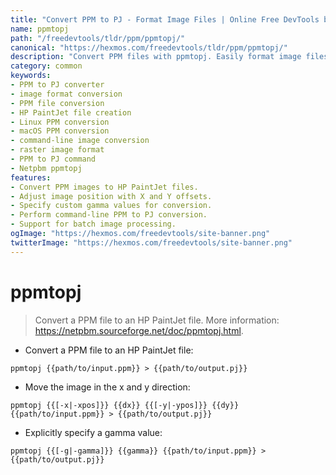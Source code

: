 ```yaml
---
title: "Convert PPM to PJ - Format Image Files | Online Free DevTools by Hexmos"
name: ppmtopj
path: "/freedevtools/tldr/ppm/ppmtopj/"
canonical: "https://hexmos.com/freedevtools/tldr/ppm/ppmtopj/"
description: "Convert PPM files with ppmtopj. Easily format image files from PPM to HP PaintJet format. Free online tool, no registration required."
category: common
keywords:
- PPM to PJ converter
- image format conversion
- PPM file conversion
- HP PaintJet file creation
- Linux PPM conversion
- macOS PPM conversion
- command-line image conversion
- raster image format
- PPM to PJ command
- Netpbm ppmtopj
features:
- Convert PPM images to HP PaintJet files.
- Adjust image position with X and Y offsets.
- Specify custom gamma values for conversion.
- Perform command-line PPM to PJ conversion.
- Support for batch image processing.
ogImage: "https://hexmos.com/freedevtools/site-banner.png"
twitterImage: "https://hexmos.com/freedevtools/site-banner.png"
---
```


# ppmtopj

> Convert a PPM file to an HP PaintJet file.
> More information: <https://netpbm.sourceforge.net/doc/ppmtopj.html>.

- Convert a PPM file to an HP PaintJet file:

`ppmtopj {{path/to/input.ppm}} > {{path/to/output.pj}}`

- Move the image in the x and y direction:

`ppmtopj {{[-x|-xpos]}} {{dx}} {{[-y|-ypos]}} {{dy}} {{path/to/input.ppm}} > {{path/to/output.pj}}`

- Explicitly specify a gamma value:

`ppmtopj {{[-g|-gamma]}} {{gamma}} {{path/to/input.ppm}} > {{path/to/output.pj}}`
